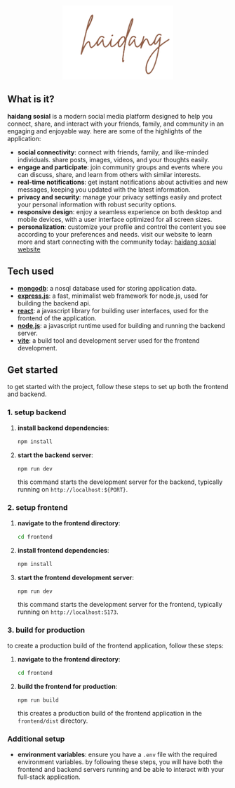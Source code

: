 <div align="center" width="50%">
  <img style="width:50%" src="/frontend/public/logo.png" alt="Logo">
</div>

## What is it?
**haidang sosial** is a modern social media platform designed to help you connect, share, and interact with your friends, family, and community in an engaging and enjoyable way. here are some of the highlights of the application:
- **social connectivity**: connect with friends, family, and like-minded individuals. share posts, images, videos, and your thoughts easily.
- **engage and participate**: join community groups and events where you can discuss, share, and learn from others with similar interests.
- **real-time notifications**: get instant notifications about activities and new messages, keeping you updated with the latest information.
- **privacy and security**: manage your privacy settings easily and protect your personal information with robust security options.
- **responsive design**: enjoy a seamless experience on both desktop and mobile devices, with a user interface optimized for all screen sizes.
- **personalization**: customize your profile and control the content you see according to your preferences and needs.
visit our website to learn more and start connecting with the community today: [haidang sosial website](https://haidang-sosial.onrender.com/)

## Tech used
- **[mongodb](https://www.mongodb.com/)**: a nosql database used for storing application data.
- **[express.js](https://expressjs.com/)**: a fast, minimalist web framework for node.js, used for building the backend api.
- **[react](https://reactjs.org/)**: a javascript library for building user interfaces, used for the frontend of the application.
- **[node.js](https://nodejs.org/)**: a javascript runtime used for building and running the backend server.
- **[vite](https://vitejs.dev/)**: a build tool and development server used for the frontend development.

## Get started
to get started with the project, follow these steps to set up both the frontend and backend.

### 1. setup backend
1. **install backend dependencies**:
    ```bash
    npm install
    ```
2. **start the backend server**:
    ```bash
    npm run dev
    ```
    this command starts the development server for the backend, typically running on `http://localhost:${PORT}`.
### 2. setup frontend
1. **navigate to the frontend directory**:
    ```bash
    cd frontend
    ```
2. **install frontend dependencies**:
    ```bash
    npm install
    ```
3. **start the frontend development server**:
    ```bash
    npm run dev
    ```
    this command starts the development server for the frontend, typically running on `http://localhost:5173`.
### 3. build for production
to create a production build of the frontend application, follow these steps:
1. **navigate to the frontend directory**:
    ```bash
    cd frontend
    ```
2. **build the frontend for production**:
    ```bash
    npm run build
    ```
    this creates a production build of the frontend application in the `frontend/dist` directory.
   
### Additional setup
- **environment variables**: ensure you have a `.env` file with the required environment variables.
by following these steps, you will have both the frontend and backend servers running and be able to interact with your full-stack application.
